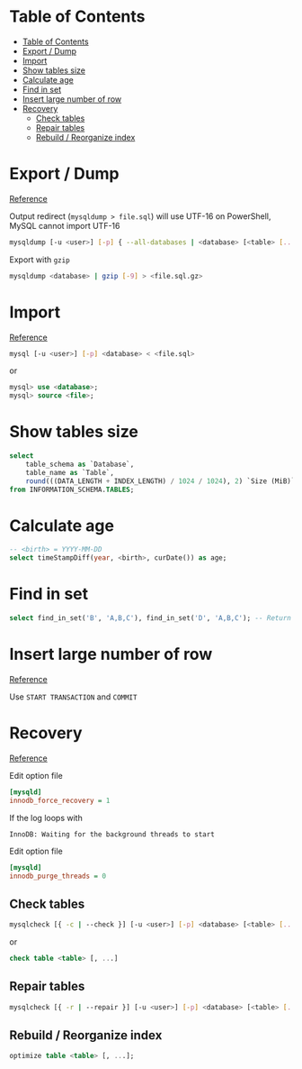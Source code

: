 # Table of Contents
- [Table of Contents](#Table-of-Contents)
- [Export / Dump](#Export--Dump)
- [Import](#Import)
- [Show tables size](#Show-tables-size)
- [Calculate age](#Calculate-age)
- [Find in set](#Find-in-set)
- [Insert large number of row](#Insert-large-number-of-row)
- [Recovery](#Recovery)
  - [Check tables](#Check-tables)
  - [Repair tables](#Repair-tables)
  - [Rebuild / Reorganize index](#Rebuild--Reorganize-index)

# Export / Dump
[Reference](https://dev.mysql.com/doc/refman/5.7/en/mysqldump.html)

Output redirect (`mysqldump > file.sql`) will use UTF-16 on PowerShell, MySQL cannot import UTF-16

```sh
mysqldump [-u <user>] [-p] { --all-databases | <database> [<table> [...]] } --result-file=<file.sql>
```

Export with `gzip`
```sh
mysqldump <database> | gzip [-9] > <file.sql.gz>
```

# Import
[Reference](https://dev.mysql.com/doc/refman/5.7/en/mysqldump.html)
```sh
mysql [-u <user>] [-p] <database> < <file.sql>
```

or
```sql
mysql> use <database>;
mysql> source <file>;
```

# Show tables size
```sql
select 
    table_schema as `Database`, 
    table_name as `Table`, 
    round(((DATA_LENGTH + INDEX_LENGTH) / 1024 / 1024), 2) `Size (MiB)` 
from INFORMATION_SCHEMA.TABLES;
```

# Calculate age
```sql
-- <birth> = YYYY-MM-DD
select timeStampDiff(year, <birth>, curDate()) as age;
```

# Find in set
```sql
select find_in_set('B', 'A,B,C'), find_in_set('D', 'A,B,C'); -- Return 2, 0
```

# Insert large number of row

[Reference](https://dev.mysql.com/doc/refman/5.6/en/optimizing-innodb-transaction-management.html)

Use `START TRANSACTION` and `COMMIT`

# Recovery

[Reference](https://dev.mysql.com/doc/refman/5.5/en/forcing-innodb-recovery.html)

Edit option file
```ini
[mysqld]
innodb_force_recovery = 1
```

If the log loops with
```
InnoDB: Waiting for the background threads to start
```

Edit option file
```ini
[mysqld]
innodb_purge_threads = 0
```

## Check tables
```sh
mysqlcheck [{ -c | --check }] [-u <user>] [-p] <database> [<table> [...]]
```

or

```sql
check table <table> [, ...]
```

## Repair tables

```sh
mysqlcheck [{ -r | --repair }] [-u <user>] [-p] <database> [<table> [...]]
```

## Rebuild / Reorganize index

```sql
optimize table <table> [, ...];
```
